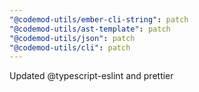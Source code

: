 ```yaml
---
"@codemod-utils/ember-cli-string": patch
"@codemod-utils/ast-template": patch
"@codemod-utils/json": patch
"@codemod-utils/cli": patch
---
```


Updated @typescript-eslint and prettier
